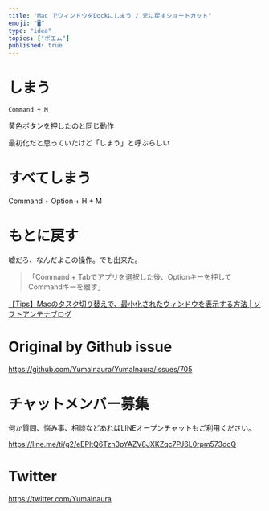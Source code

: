 ```yaml
---
title: "Mac でウィンドウをDockにしまう / 元に戻すショートカット"
emoji: "🖥"
type: "idea"
topics: ["ポエム"]
published: true
---
```




# しまう

`Command + M`

黄色ボタンを押したのと同じ動作

最初化だと思っていたけど「しまう」と呼ぶらしい

# すべてしまう

Command + Option + H + M

# もとに戻す

嘘だろ、なんだよこの操作。でも出来た。

>「Command + Tabでアプリを選択した後、Optionキーを押してCommandキーを離す」

[【Tips】Macのタスク切り替えで、最小化されたウィンドウを表示する方法 | ソフトアンテナブログ](https://www.softantenna.com/wp/mac/osx-activate-invisible-window/)

# Original by Github issue

https://github.com/YumaInaura/YumaInaura/issues/705








<!-- Update From Qiita API -->

# チャットメンバー募集


何か質問、悩み事、相談などあればLINEオープンチャットもご利用ください。

https://line.me/ti/g2/eEPltQ6Tzh3pYAZV8JXKZqc7PJ6L0rpm573dcQ





# Twitter


https://twitter.com/YumaInaura


<!-- Update From Qiita API -->


